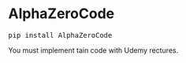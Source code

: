 # AlphaZeroCode
<pre>
pip install AlphaZeroCode
</pre>
You must implement tain code with Udemy rectures.

